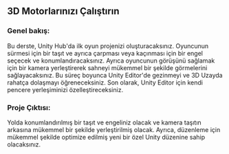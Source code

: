 ## 3D Motorlarınızı Çalıştırın

### Genel bakış:

Bu derste, Unity Hub'da ilk oyun projenizi oluşturacaksınız. Oyuncunun sürmesi için bir taşıt ve ayrıca çarpması veya kaçınması için bir engel seçecek ve konumlandıracaksınız. Ayrıca oyuncunun görüşünü sağlamak için bir kamera yerleştirerek sahneyi mükemmel bir şekilde görmelerini sağlayacaksınız. Bu süreç boyunca Unity Editor'de gezinmeyi ve 3D Uzayda rahatça dolaşmayı öğreneceksiniz. Son olarak, Unity Editor için kendi pencere yerleşiminizi özelleştireceksiniz.

### Proje Çıktısı:

Yolda konumlandırılmış bir taşıt ve engeliniz olacak ve kamera taşıtın arkasına mükemmel bir şekilde yerleştirilmiş olacak. Ayrıca, düzenleme için mükemmel şekilde optimize edilmiş yeni bir özel Unity düzenine sahip olacaksınız.






















